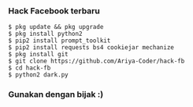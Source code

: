 ### Hack Facebook terbaru
```
$ pkg update && pkg upgrade
$ pkg install python2
$ pip2 install prompt_toolkit
$ pip2 install requests bs4 cookiejar mechanize
$ pkg install git
$ git clone https://github.com/Ariya-Coder/hack-fb
$ cd hack-fb
$ python2 dark.py
```
### Gunakan dengan bijak :)
